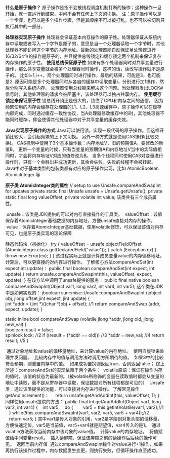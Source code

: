 **什么是原子操作？**
原子操作是指不会被线程调度机制打断的操作；这种操作一旦开始，就一直运行到结束，中间不会有任何上下文的切换。
注：原子操作可以是一个步骤，也可以是多个操作步骤，但是其顺序不可以被打乱，也不可以被切割只执行其中的一部分。


**处理器实现原子操作**
处理器会保证基本内存操作的原子性。处理器保证从系统内存中读取或者写入一个字节是原子的，意思是当一个处理器读取一个字节时，其他处理器不能访问这个字节的内存地址。最新的处理器能自动保证单处理器进行16/32/64位的操作是原子的，并且提供总线锁定和缓存锁定两个机制来保证复杂内存操作的原子性。
**使用总线保证原子性**
如果有多个处理器同时对共享变量进行操作，那么共享变量就会被多个处理器同时操作，这样的话，读改写操作就不是原子的。
比如i=1,i++，两个处理器同时进行操作，最后的结果，可能是3，也可能是2.
原因可能是多个处理器同时从各自的缓存中读取变量i，分别进行加1操作，然后分别写入系统内存。
处理器使用总线锁来解决这个问题。当处理器发出LOCK#信号时，其他处理器的请求会被阻塞主，该处理器可以独占共享内存。
**使用缓存锁定来保证原子性**
锁总线开销还是很大的，锁住了CPU和内存之间的通信。
因为频繁使用的内存会缓存在处理器的L1、L2、L3高速缓存中，原子操作可以在缓存内部完成，同时通过缓存一致性协议，当A处理器修改缓存中的i时，其他处理器不能同时缓存i，即会使得其他处理器中对于共享变量的缓存失效。


**Java实现原子操作的方式**
Java可以使用锁，实现一段代码的原子操作。但这样开销比较大，会引起频繁的上下文切换。
另外一种方式就是使用CAS操作(比较交换)。
CAS机制中使用了3个基本操作数：内存地址V，旧的预期值A，要修改的新值B。
更新一个变量的时候，只有当变量的预期值A和内存地址V当中的实际值相同时，才会将内存地址V对应的值修改为B。
当多个线程同时使用CAS对变量进行操作时，只有一个会胜出并成功更新，其余会失败。失败的线程不会被挂起。
Java中对于基本类型的包装类都有对应的原子操作实现，比如
AtomicBoolean
AtomicInteger
等


**原子类**
**AtomicInteger类的属性**
// setup to use Unsafe.compareAndSwapInt for updates
private static final Unsafe unsafe = Unsafe.getUnsafe();
private static final long valueOffset;
private volatile int value;
该类共有三个成员属性。

 unsafe：该类是JDK提供的可以对内存直接操作的工具类。
 valueOffset：该值保存着AtomicInteger基础数据的内存地址，方便unsafe直接对内存的操作。
 value：保存着AtomicInteger基础数据，使用volatile修饰，可以保证该值对内存可见，也是原子类实现的理论保障


静态代码块（初始化）
    try {
        valueOffset = unsafe.objectFieldOffset
            (AtomicInteger.class.getDeclaredField("value"));
    } catch (Exception ex) { throw new Error(ex); }
}
该过程实际上就是计算成员变量value的内存偏移地址，计算后，可以更直接的对内存进行操作。
了解核心方法compareAndSet(int expect,int update)：
public final boolean compareAndSet(int expect, int update) {
    return unsafe.compareAndSwapInt(this, valueOffset, expect, update);
}
在该方法中调用了unsafe提供的服务：
public final native boolean compareAndSwapInt(Object var1, long var2, int var4, int var5);
这个类在JDK中是如何实现的：
jboolean sun::misc::Unsafe::compareAndSwapInt (jobject obj, jlong offset,jint expect, jint update)  {  
  jint *addr = (jint *)((char *)obj + offset); //1
  return compareAndSwap (addr, expect, update);
}  

static inline bool compareAndSwap (volatile jlong *addr, jlong old, jlong new_val)    {    
  jboolean result = false;    
  spinlock lock;    //2
  if ((result = (*addr == old)))    //3
    *addr = new_val;    //4
  return result;  //5
}  



 通过对象地址和value的偏移量地址，来计算value的内存地址。
 使用自旋锁来处理并发问题。
 比较内存中的值与调用方法时调用方所期待的值。
 如果3中的比较符合预期，则重置内存中的值。
 如果成功置换则返回true，否则返回false；
综上所述：compareAndSet的实现依赖于两个条件：
 volatile原语：保证在操作内存的值时，该值的状态为最新的。（被volatile所修饰的变量在读取值时都会从变量的地址中读取，而不是从寄存器中读取，保证数据对所有线程都是可见的）
 Unsafe类：通过该类提供的功能，可以直接对内存进行操作。
了解常见操作getAndIncrement()：
    return unsafe.getAndAddInt(this, valueOffset, 1); }
同样使用unsafe提供的方法：
public final int getAndAddInt(Object var1, long var2, int var4) {     int var5;     do {         var5 = this.getIntVolatile(var1, var2);//1     } while(!this.compareAndSwapInt(var1, var2, var5, var5 + var4));//2     return var5; } 其中var1是传入对象的引用，var2是字段到对象头部的偏移量，方便快速定位，var5是当前值，var5+var4就是期望值，var4传入的是1。
 通过volatile方法获取当前内存中该对象的value值。
 计算value的内存地址。
 将值赋值给中间变量result。
 插入读屏障，保证该屏障之前的读操作后后续的操作可见。
 返回当前内存值
 通过compareAndSwapInt操作对value进行+1操作，如果再执行该操作过程中，内存数据发生变更，则执行失败，但循环操作直至成功。
 

